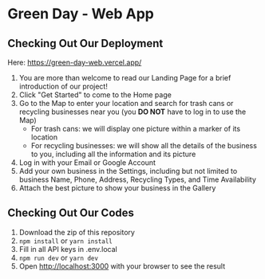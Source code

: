 # Green Day - Web App
## Checking Out Our Deployment
Here: https://green-day-web.vercel.app/
1. You are more than welcome to read our Landing Page for a brief introduction of our project!
2. Click "Get Started" to come to the Home page
3. Go to the Map to enter your location and search for trash cans or recycling businesses near you (you **DO NOT** have to log in to use the Map)
   * For trash cans: we will display one picture within a marker of its location
   * For recycling businesses: we will show all the details of the business to you, including all the information and its picture
4. Log in with your Email or Google Account
5. Add your own business in the Settings, including but not limited to business Name, Phone, Address, Recycling Types, and Time Availability
6. Attach the best picture to show your business in the Gallery
## Checking Out Our Codes
1. Download the zip of this repository
2. ```npm install``` or ```yarn install```
3. Fill in all API keys in .env.local
4. ```npm run dev``` or ```yarn dev```
5. Open [http://localhost:3000](http://localhost:3000) with your browser to see the result
